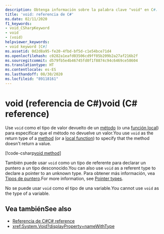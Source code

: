 ```yaml
---
description: Obtenga información sobre la palabra clave "void" en C#.
title: 'void: referencia de C#'
ms.date: 02/11/2020
f1_keywords:
- void_CSharpKeyword
- void
- (void)
helpviewer_keywords:
- void keyword [C#]
ms.assetid: 0d2d8a95-fe20-4fbd-bf5d-c1e54bce71d4
ms.openlocfilehash: c0282a1eafd03506cd9ff05b209b2a27af216b2f
ms.sourcegitcommit: d579fb5e4b46745fd0f1f8874c94c6469ce58604
ms.translationtype: HT
ms.contentlocale: es-ES
ms.lasthandoff: 08/30/2020
ms.locfileid: "89118161"
---
```

# <a name="void-c-reference"></a><span data-ttu-id="f7c8e-103">void (referencia de C#)</span><span class="sxs-lookup"><span data-stu-id="f7c8e-103">void (C# reference)</span></span>

<span data-ttu-id="f7c8e-104">Use `void` como el tipo de valor devuelto de un [método](../../programming-guide/classes-and-structs/methods.md) (o una [función local](../../programming-guide/classes-and-structs/local-functions.md)) para especificar que el método no devuelve un valor.</span><span class="sxs-lookup"><span data-stu-id="f7c8e-104">You use `void` as the return type of a [method](../../programming-guide/classes-and-structs/methods.md) (or a [local function](../../programming-guide/classes-and-structs/local-functions.md)) to specify that the method doesn't return a value.</span></span>

[!code-csharp[void method](snippets/VoidType.cs#VoidExample)]

<span data-ttu-id="f7c8e-105">También puede usar `void` como un tipo de referente para declarar un puntero a un tipo desconocido.</span><span class="sxs-lookup"><span data-stu-id="f7c8e-105">You can also use `void` as a referent type to declare a pointer to an unknown type.</span></span> <span data-ttu-id="f7c8e-106">Para obtener más información, vea [Tipos de puntero](../../programming-guide/unsafe-code-pointers/pointer-types.md).</span><span class="sxs-lookup"><span data-stu-id="f7c8e-106">For more information, see [Pointer types](../../programming-guide/unsafe-code-pointers/pointer-types.md).</span></span>

<span data-ttu-id="f7c8e-107">No se puede usar `void` como el tipo de una variable.</span><span class="sxs-lookup"><span data-stu-id="f7c8e-107">You cannot use `void` as the type of a variable.</span></span>

## <a name="see-also"></a><span data-ttu-id="f7c8e-108">Vea también</span><span class="sxs-lookup"><span data-stu-id="f7c8e-108">See also</span></span>

- [<span data-ttu-id="f7c8e-109">Referencia de C#</span><span class="sxs-lookup"><span data-stu-id="f7c8e-109">C# reference</span></span>](../index.md)
- <xref:System.Void?displayProperty=nameWithType>
